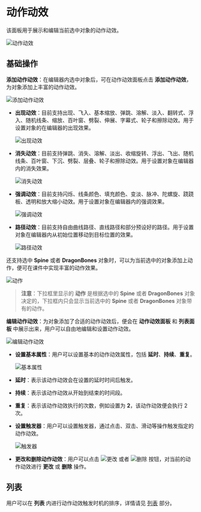 # 动作动效

该面板用于展示和编辑当前选中对象的动作动效。

![动作动效](img/effect.png)

## 基础操作

**添加动作动效**：在编辑器内选中对象后，可在动作动效面板点击 **添加动作动效**，为对象添加上丰富的动作动效。

![添加动作动效](img/addeffect.png)

- **出现动效**：目前支持出现、飞入、基本缩放、弹跳、溶解、淡入、翻转式、浮入、随机线条、缩放、百叶窗、劈裂、伸展、字幕式、轮子和擦除动效。用于设置对象的在编辑器的出现效果。

    ![出现动效](img/appear.png)

- **消失动效**：目前支持弹跳、消失、溶解、淡出、收缩旋转、浮出、飞出、随机线条、百叶窗、下沉、劈裂、层叠、轮子和擦除动效。用于设置对象在编辑器内的消失效果。

    ![消失动效](img/disappear.png)

- **强调动效**：目前支持闪烁、线条颜色、填充颜色、变淡、脉冲、陀螺旋、跷跷板、透明和放大缩小动效。用于设置对象在编辑器内的强调效果。

    ![强调动效](img/emphasize.png)

- **路径动效**：目前支持自由曲线路径、直线路径和部分预设好的路径。用于设置对象在编辑器内从初始位置移动到目标位置的效果。

    ![路径动效](img/path.png)

还支持选中 **Spine** 或者 **DragonBones** 对象时，可以为当前选中的对象添加上动作，便可在课件中实现丰富的动作效果。

![动作](img/action.png)

> **注意**：下拉框里显示的 **动作** 是根据选中的 **Spine** 或者 **DragonBones** 对象决定的，下拉框内只会显示当前选中的 **Spine** 或者 **DragonBones** 对象带有的动作。

**编辑动作动效**：为对象添加了合适的动作动效后，便会在 **动作动效面板** 和 **列表面板** 中展示出来，用户可以自由地编辑和设置动作动效。

![编辑动作动效](img/editeffect.png)

- **设置基本属性**：用户可以设置基本的动作动效属性，包括 **延时**、**持续**、**重复**。

    ![基本属性](img/basicattribute.png)

- **延时**：表示该动作动效会在设置的延时时间后触发。

- **持续**：表示该动作动效从开始到结束的时间段。

- **重复**：表示该动作动效执行的次数，例如设置为 **2**，该动作动效便会执行 2 次。

- **设置触发器**：用户可以设置触发器，通过点击、双击、滑动等操作触发指定的动作动效。

    ![触发器](img/trigger.png)

- **更改和删除动作动效**：用户可以点击 ![更改](img/changeeffect.png) 或者 ![删除](img/deleteeffect.png) 按钮，对当前的动作动效进行 **更改** 或 **删除** 操作。

## 列表

用户可以在 **列表** 内进行动作动效触发时机的排序，详情请见 [列表](list/index.md) 部分。
